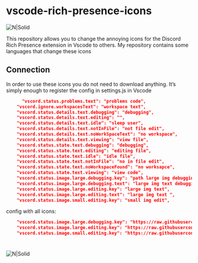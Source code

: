 # vscode-rich-presence-icons

![N|Solid](https://i.imgur.com/MQc2Dsl.png)

This repository allows you to change the annoying icons for the Discord Rich Presence extension in Vscode to others.
My repository contains some languages ​​that change these icons

## Connection

In order to use these icons you do not need to download anything. It’s simply enough to register the config in settings.js in Vscode

```json
      "vscord.status.problems.text": "problems code",
    "vscord.ignore.workspacesText": "workspace text",
    "vscord.status.details.text.debugging": "debugging",
    "vscord.status.details.text.editing": "",
    "vscord.status.details.text.idle": "sleep user",
    "vscord.status.details.text.notInFile": "not file edit",
    "vscord.status.details.text.noWorkSpaceText": "no workspace",
    "vscord.status.details.text.viewing": "view file",
    "vscord.status.state.text.debugging": "debugging",
    "vscord.status.state.text.editing": "editing file",
    "vscord.status.state.text.idle": "idle file",
    "vscord.status.state.text.notInFile": "no in file edit",
    "vscord.status.state.text.noWorkspaceFound": "no worksapce",
    "vscord.status.state.text.viewing": "view code",
    "vscord.status.image.large.debugging.key": "path large img debugging",
    "vscord.status.image.large.debugging.text": "large img text debugging",
    "vscord.status.image.large.editing.key": "large img text",
    "vscord.status.image.large.editing.text": "large img text ",
    "vscord.status.image.small.editing.key": "small img edit",
```
config with all icons:

```json
    "vscord.status.image.large.debugging.key": "https://raw.githubusercontent.com/Markussia/icons-vscode-rich/main/DEBUG.png",
    "vscord.status.image.large.editing.key": "https://raw.githubusercontent.com/Markussia/icons-vscode-rich/main/{LANG}.png",
    "vscord.status.image.small.editing.key": "https://raw.githubusercontent.com/Markussia/icons-vscode-rich/main/large/large-{LANG}.png"
```
#
#
#
![N|Solid](https://i.imgur.com/LGK5gx3.png)
